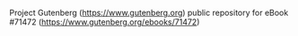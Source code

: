 Project Gutenberg (https://www.gutenberg.org) public repository
for eBook #71472 (https://www.gutenberg.org/ebooks/71472)

